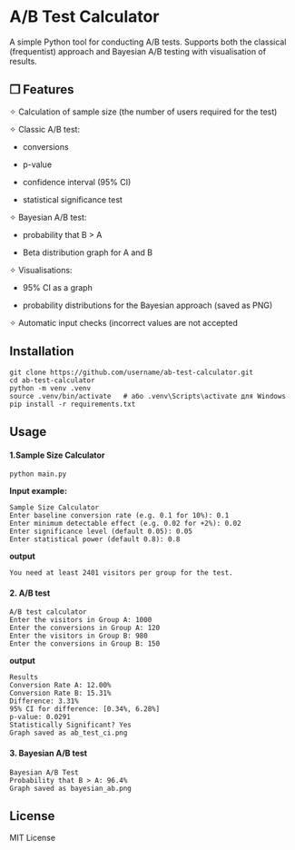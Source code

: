 # A/B Test Calculator

A simple Python tool for conducting A/B tests. Supports both the classical (frequentist) approach and Bayesian A/B testing with visualisation of results.

## ❒ Features

✧ Calculation of sample size (the number of users required for the test)

✧ Classic A/B test:

- conversions

- p-value

- confidence interval (95% CI)

 - statistical significance test

✧ Bayesian A/B test:

- probability that B > A

- Beta distribution graph for A and B

✧ Visualisations:

- 95% CI as a graph

- probability distributions for the Bayesian approach (saved as PNG)

✧ Automatic input checks (incorrect values are not accepted

## Installation

```
git clone https://github.com/username/ab-test-calculator.git
cd ab-test-calculator
python -m venv .venv
source .venv/bin/activate   # або .venv\Scripts\activate для Windows
pip install -r requirements.txt
```
## Usage

#### 1.Sample Size Calculator
`python main.py`

**Input example:**
```
Sample Size Calculator
Enter baseline conversion rate (e.g. 0.1 for 10%): 0.1
Enter minimum detectable effect (e.g. 0.02 for +2%): 0.02
Enter significance level (default 0.05): 0.05
Enter statistical power (default 0.8): 0.8
```
**output**
```
You need at least 2401 visitors per group for the test.
```
#### 2. A/B test
```
A/B test calculator
Enter the visitors in Group A: 1000
Enter the conversions in Group A: 120
Enter the visitors in Group B: 980
Enter the conversions in Group B: 150
```
**output**
```
Results
Conversion Rate A: 12.00%
Conversion Rate B: 15.31%
Difference: 3.31%
95% CI for difference: [0.34%, 6.28%]
p-value: 0.0291
Statistically Significant? Yes
Graph saved as ab_test_ci.png
```
#### 3. Bayesian A/B test
```
Bayesian A/B Test
Probability that B > A: 96.4%
Graph saved as bayesian_ab.png
```
## License

MIT License